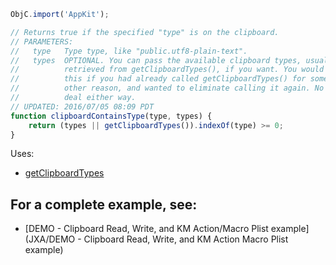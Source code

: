 
```js
ObjC.import('AppKit');

// Returns true if the specified "type" is on the clipboard.
// PARAMETERS:
//   type   Type type, like "public.utf8-plain-text".
//   types  OPTIONAL. You can pass the available clipboard types, usually
//          retrieved from getClipboardTypes(), if you want. You would do
//          this if you had already called getClipboardTypes() for some
//          other reason, and wanted to eliminate calling it again. No big
//          deal either way.
// UPDATED: 2016/07/05 08:09 PDT
function clipboardContainsType(type, types) {
	return (types || getClipboardTypes()).indexOf(type) >= 0;
}
```

Uses:
* [getClipboardTypes](JXA/getClipboardTypes)

## For a complete example, see:
* [DEMO - Clipboard Read, Write, and KM Action/Macro Plist example](JXA/DEMO - Clipboard Read, Write, and KM Action Macro Plist example)